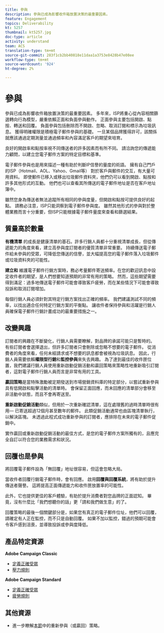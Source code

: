 ```yaml
---
title: 參與
description: 參與已成為影響收件箱放置決策的最重要因素。
feature: Engagement
topics: Deliverability
kt: 5257
thumbnail: kt5257.jpg
doc-type: article
activity: understand
team: ACS
translation-type: tm+mt
source-git-commit: 283f1cb2bb40818e11daa1a3753e8428b47e08ee
workflow-type: tm+mt
source-wordcount: '924'
ht-degree: 2%

---
```



# 參與

參與已成為影響收件箱放置決策的最重要因素。 多年來，ISP將重心從內容相關篩選轉向行為模型，嚴重依賴正面和負面參與動作。 正面參與主要包括開啟、點按、轉送和回覆。 負面參與包括刪除而不開啟、忽略、取消訂閱和標示為垃圾訊息。 獲得明確權限是積極電子郵件參與的基礎。 一旦某個品牌獲得許可，該關係就應該通過定期測量並通過頻率和內容滿足客戶的期望來培育。

良好的開啟率和點按率視不同傳送者的許多因素而有所不同。 請洽詢您的傳遞能力顧問，以建立您電子郵件方案的特定目標和基準。

電子郵件參與也是用來描述一種有助於判斷IP信譽的量度的術語。 擁有自己門戶的ISP（Hotmail、AOL、Yahoo、Gmail等） 對於客戶與郵件的交互，有大量可用資料。 即使郵件已移入或移出垃圾郵件資料夾，他們仍可以看到開啟、點按和許多其他形式的互動。 他們也可以查看其所傳送的電子郵件地址是否在客戶地址簿中。

雖然您身為傳送者無法追蹤所有相同的參與度量，但開啟和點按可提供良好的起點。 請務必注意，ISP只能洞察到電子郵件參與度。 雖然其他形式的參與對於整體業務而言十分重要，但ISP只能根據電子郵件量度來查看和篩選結果。

## 質量高於數量

**有機清單** 的成長是健康清單的基石。許多行銷人員都十分重視清單成長，但從傳遞能力的角度來看，建立高參與度訂閱者的優質清單非常重要。 持續傳送電子郵件給未參與的受眾，可降低您傳送的信譽，並大幅提高您的電子郵件落入垃圾郵件或垃圾資料夾的可能性。

**建立和** 維護電子郵件行銷方案時，務必考量郵件寄送頻率。在您的歡迎訊息中設定收件者的期望，是人們想要知道預期的非常有用的策略。 然而，這些期望需要得到滿足：過多地傳送電子郵件可能會導致客戶疲勞，而在某些情況下可能會導致投訴和取消訂閱增加。

每個行銷人員必須針對其特定行銷方案找出正確的頻率。 我們建議測試不同的頻率，以找出適合任何特定行銷方案的平衡點。 讓收件者保持參與和活躍是行銷人員確保電子郵件行銷計畫成功的最重要措施之一。

## 改變興趣

訂閱者的興趣在不斷變化，行銷人員需要瞭解，對品牌的承諾可能只是暫時的。 有些訂閱者會選擇退出，但許多訂閱者只會刪除或忽略不想要的電子郵件。 從消費者的角度來看，任何未經請求或不想要的訊息都會被視為垃圾訊息。 因此，行銷人員需要依賴&#x200B;**權限型行銷**&#x200B;和&#x200B;**監控參與**&#x200B;來失去興趣。 為了達到最佳的收件匣位置，我們建議行銷人員使用重新啟動促銷活動和贏回策略來策略性地重新吸引訂閱者，這對電子郵件行銷人員而言是非常有用的工具。

**贏回策略**&#x200B;是當特殊激勵被定期發送到市場營銷資料庫的特定部分，以嘗試重新參與具有低開啟和點擊活動的清單時。 會保留正面回應，而未回應的清單部分會移至非活動中狀態，而且不會再寄送至。

**重新啟動促銷活動**&#x200B;類似，但用於一次重新確認清單，這在處理舊的過時清單時很有用— 已寄送超過12個月甚至數年的郵件。 此類促銷活動通常也由區塊清單執行，以解決區塊。 未透過此程式成功重新參與的訂閱者，應排除在未來的電子郵件促銷中。

實作贏回或重新啟動促銷活動的最佳方式，是您的電子郵件方案所獨有的，且應完全自訂以符合您的業務需求和狀況。

## 回覆也是參與

將回覆電子郵件設為「無回覆」地址很容易，但這會忽略大局。

當收件者回覆行銷電子郵件時，會有回應。 啟用&#x200B;**回覆與回覆系統**，將有助於提升傳送者聲譽。 這將提高正面傳遞能力和收件匣放置率的可能性。

此外，它也提供更佳的客戶體驗，有助於提升消費者對您品牌的正面認知。 畢竟，沒有什麼比「我們想聽你的話」更「請和我們做生意」的了。

回覆策略的最後一個關鍵部分是，如果您有真正的電子郵件位址，他們可以回覆，請確定有人正在監控，而不只是自動回覆。 如果不加以監控，錯過的預期可能會令客戶感到沮喪，並導致投訴或參與度降低。

## 產品特定資源

**Adobe Campaign Classic**

* [定義正確受眾](https://experienceleague.adobe.com/docs/campaign-standard/using/communication-channels/delivery-bestpractices/define-the-right-audience.html#communication-channels)
* [壓力規則](https://experienceleague.adobe.com/docs/campaign-classic/using/orchestrating-campaigns/campaign-optimization/pressure-rules.html)

**Adobe Campaign Standard**

* [定義正確受眾](https://experienceleague.adobe.com/docs/campaign-standard/using/communication-channels/delivery-bestpractices/define-the-right-audience.html)
* [疲勞規則](https://experienceleague.adobe.com/docs/campaign-standard/using/testing-and-sending/working-with-typology-rules/fatigue-rules.html)

## 其他資源

* 進一步瞭解[本節](/help/additional-resources/re-engagement.md)中的重新參與（或贏回）策略。
